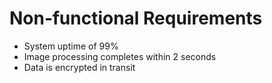 # Non‑functional Requirements

* System uptime of 99%
* Image processing completes within 2 seconds
* Data is encrypted in transit

